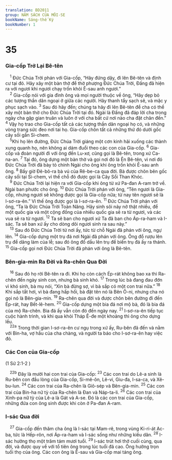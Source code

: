 ```yaml
---
translation: BD2011
group: NĂM SÁCH CỦA MÔI-SE
bookName: Sáng-thế Ký 
bookNumber: 1
---
```


<div class="title"><h1>35</h1><h3>Gia-cốp Trở Lại Bê-tên</h3></div>
<span class="verse sa_35_1"> <sup>1</sup> Ðức Chúa Trời phán với Gia-cốp, “Hãy đứng dậy, đi lên Bê-tên và định cư tại đó. Hãy xây một bàn thờ để thờ phượng Ðức Chúa Trời, Ðấng đã hiện ra với ngươi khi ngươi chạy trốn khỏi Ê-sau anh ngươi.”<br/></span>
<span class="verse sa_35_2"> <sup>2</sup> Gia-cốp nói với gia đình ông và mọi người thuộc về ông, “Hãy dẹp bỏ các tượng thần dân ngoại ở giữa các người. Hãy thanh tẩy sạch sẽ, và mặc y phục sạch vào. </span>
<span class="verse sa_35_3"><sup>3</sup> Sau đó hãy đến; chúng ta hãy đi lên Bê-tên để cha có thể xây một bàn thờ cho Ðức Chúa Trời tại đó. Ngài là Ðấng đã đáp lời cha trong ngày cha gặp gian truân và luôn ở với cha bất cứ nơi nào cha đặt chân đến.” </span>
<span class="verse sa_35_4"><sup>4</sup> Vậy họ trao cho Gia-cốp tất cả các tượng thần dân ngoại họ có, và những vòng trang sức đeo nơi tai họ. Gia-cốp chôn tất cả những thứ đó dưới gốc cây sồi gần Si-chem.<br/></span>
<span class="verse sa_35_5"> <sup>5</sup>Khi họ lên đường, Ðức Chúa Trời giáng một cơn kinh hãi xuống các thành xung quanh họ, nên không ai dám đuổi theo các con của Gia-cốp. </span>
<span class="verse sa_35_6"><sup>6</sup> Gia-cốp và đoàn người đi với ông đến Lu-xơ, cũng gọi là Bê-tên, trong xứ Ca-na-an. </span>
<span class="verse sa_35_7"><sup>7</sup> Tại đó, ông dựng một bàn thờ và gọi nơi đó là Ên Bê-tên, vì nơi đó Ðức Chúa Trời đã bày tỏ chính Ngài cho ông khi ông trốn khỏi Ê-sau anh ông. </span>
<span class="verse sa_35_8"><sup>8</sup> Bấy giờ Ðê-bô-ra bà vú của Rê-be-ca qua đời. Bà được chôn bên gốc cây sồi tại Si-chem, vì thế chỗ đó được gọi là Cây Sồi Than Khóc.<br/></span>
<span class="verse sa_35_9"> <sup>9</sup> Ðức Chúa Trời lại hiện ra với Gia-cốp khi ông từ xứ Pa-đan A-ram trở về. Ngài ban phước cho ông. </span>
<span class="verse sa_35_10"><sup>10</sup> Ðức Chúa Trời phán với ông, “Tên ngươi là Gia-cốp, nhưng ngươi sẽ không được gọi là Gia-cốp nữa; từ nay tên ngươi sẽ là I-sơ-ra-ên.” Vì thế ông được gọi là I-sơ-ra-ên. </span>
<span class="verse sa_35_11"><sup>11</sup> Ðức Chúa Trời phán với ông, “Ta là Ðức Chúa Trời Toàn Năng. Hãy sinh sôi nảy nở thật nhiều, để một quốc gia và một cộng đồng của nhiều quốc gia sẽ ra từ ngươi, và các vua sẽ ra từ ngươi. </span>
<span class="verse sa_35_12"><sup>12</sup> Ta sẽ ban cho ngươi xứ Ta đã ban cho Áp-ra-ham và I-sác. Ta sẽ ban xứ ấy cho dòng dõi ngươi sinh ra sau này.” <br/></span>
<span class="verse sa_35_13"> <sup>13</sup> Sau đó Ðức Chúa Trời từ nơi ấy, tức từ chỗ Ngài đã phán với ông, ngự lên. </span>
<span class="verse sa_35_14"><sup>14</sup> Gia-cốp dựng một trụ đá nơi Ngài đã phán với ông. Ông đổ rượu lên trụ để dâng làm của lễ; sau đó ông đổ dầu lên trụ để biến trụ đá ấy ra thánh. </span>
<span class="verse sa_35_15"><sup>15</sup> Gia-cốp gọi nơi Ðức Chúa Trời đã phán với ông là Bê-tên.<br/></span>
<div class="title"><h3>Bên-gia-min Ra Ðời và Ra-chên Qua Ðời</h3></div>
<span class="verse sa_35_16"> <sup>16</sup> Sau đó họ rời Bê-tên ra đi. Khi họ còn cách Ép-rát không bao xa thì Ra-chên đến ngày sinh con, nhưng bà sinh khó. </span>
<span class="verse sa_35_17"><sup>17</sup> Trong lúc bà đang đau đớn vì khó sinh, bà mụ nói, “Xin bà đừng sợ, vì bà sắp có một con trai nữa.” </span>
<span class="verse sa_35_18"><sup>18</sup> Khi sắp tắt hơi, vì bà đang hấp hối, bà đặt tên nó là Bên Ô-ni, nhưng cha nó gọi nó là Bên-gia-min. </span>
<span class="verse sa_35_19"><sup>19</sup> Ra-chên qua đời và được chôn bên đường đi đến Ép-rát, hay Bết-lê-hem. </span>
<span class="verse sa_35_20"><sup>20</sup> Gia-cốp dựng một bia đá nơi mộ bà, đó là bia đá của mộ Ra-chên. Bia đá ấy vẫn còn đó đến ngày nay. </span>
<span class="verse sa_35_21"><sup>21</sup> I-sơ-ra-ên tiếp tục cuộc hành trình, và khi qua khỏi Tháp Ê-đe một khoảng thì ông cho dựng lều.<br/></span>
<span class="verse sa_35_22"> <sup>22a</sup> Trong thời gian I-sơ-ra-ên cư ngụ trong xứ ấy, Ru-bên đã đến và nằm với Bin-ha, vợ hầu của cha chàng, và người ta báo cho I-sơ-ra-ên hay việc đó.<br/></span>
<div class="title"><h3>Các Con của Gia-cốp</h3><p>(1 Sử 2:1-2 )</p></div>
<span class="verse sa_35_22"> <sup>22b</sup> Ðây là mười hai con trai của Gia-cốp: </span>
<span class="verse sa_35_23"><sup>23</sup> Các con trai do Lê-a sinh là Ru-bên con đầu lòng của Gia-cốp, Si-mê-ôn, Lê-vi, Giu-đa, I-sa-ca, và Xê-bu-lun. </span>
<span class="verse sa_35_24"><sup>24</sup> Các con trai của Ra-chên là Giô-sép và Bên-gia-min. </span>
<span class="verse sa_35_25"><sup>25</sup> Các con trai của Bin-ha nữ tỳ của Ra-chên là Ðan và Náp-ta-li. </span>
<span class="verse sa_35_26"><sup>26</sup> Các con trai của Xinh-pa nữ tỳ của Lê-a là Gát và A-se. Ðó là các con trai của Gia-cốp, những đứa con ông sinh được khi còn ở Pa-đan A-ram. <br/></span>
<div class="title"><h3>I-sác Qua đời</h3></div>
<span class="verse sa_35_27"> <sup>27</sup> Gia-cốp đến thăm cha ông là I-sác tại Mam-rê, trong vùng Ki-ri-át Ạc-ba, tức là Hếp-rôn, nơi Áp-ra-ham và I-sác sống như những kiều dân. </span>
<span class="verse sa_35_28"><sup>28</sup> I-sác hưởng thọ một trăm tám mươi tuổi. </span>
<span class="verse sa_35_29"><sup>29</sup> I-sác trút hơi thở cuối cùng, qua đời, và được quy về với tổ tiên ông trong lúc tuổi đã cao. Ông hưởng trọn tuổi thọ của ông. Các con ông là Ê-sau và Gia-cốp mai táng ông.<br/></span>
